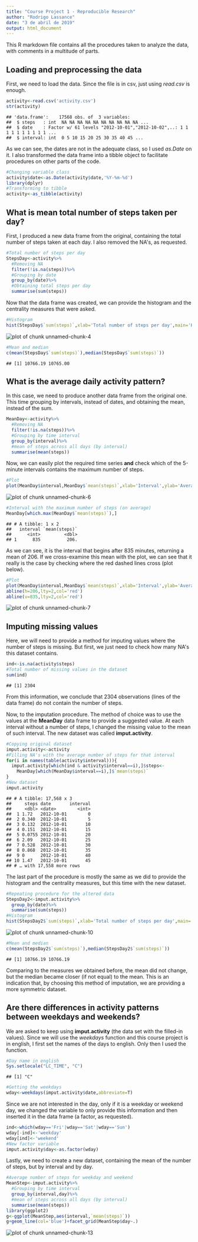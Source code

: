 ```yaml
---
title: "Course Project 1 - Reproducible Research"
author: "Rodrigo Lassance"
date: "3 de abril de 2019"
output: html_document
---
```


This R markdown file contains all the procedures taken to analyze the data, with comments in a multitude of parts.

## Loading and preprocessing the data

First, we need to load the data. Since the file is in csv, just using *read.csv* is enough.

```r
activity<-read.csv('activity.csv')
str(activity)
```

```
## 'data.frame':	17568 obs. of  3 variables:
##  $ steps   : int  NA NA NA NA NA NA NA NA NA NA ...
##  $ date    : Factor w/ 61 levels "2012-10-01","2012-10-02",..: 1 1 1 1 1 1 1 1 1 1 ...
##  $ interval: int  0 5 10 15 20 25 30 35 40 45 ...
```
As we can see, the dates are not in the adequate class, so I used *as.Date* on it. I also transformed the data frame into a tibble object to facilitate procedures on other parts of the code.

```r
#Changing variable class
activity$date<-as.Date(activity$date,'%Y-%m-%d')
library(dplyr)
#Transforming to tibble
activity<-as_tibble(activity)
```

## What is mean total number of steps taken per day?

First, I produced a new data frame from the original, containing the total number of steps taken at each day. I also removed the NA's, as requested.

```r
#Total number of steps per day
StepsDay<-activity%>%
  #Removing NA
  filter(!is.na(steps))%>%
  #Grouping by date
  group_by(date)%>%
  #Obtaining total steps per day
  summarise(sum(steps))
```
Now that the data frame was created, we can provide the histogram and the centrality measures that were asked.

```r
#Histogram
hist(StepsDay$`sum(steps)`,xlab='Total number of steps per day',main='Histogram of total number of steps per day')
```

![plot of chunk unnamed-chunk-4](figure/unnamed-chunk-4-1.png)

```r
#Mean and median
c(mean(StepsDay$`sum(steps)`),median(StepsDay$`sum(steps)`))
```

```
## [1] 10766.19 10765.00
```

## What is the average daily activity pattern?

In this case, we need to produce another data frame from the original one. This time grouping by intervals, instead of dates, and obtaining the mean, instead of the sum.

```r
MeanDay<-activity%>%
  #Removing NA
  filter(!is.na(steps))%>%
  #Grouping by time interval
  group_by(interval)%>%
  #mean of steps across all days (by interval)
  summarise(mean(steps))
```
Now, we can easily plot the required time series **and** check which of the 5-minute intervals contains the maximum number of steps.

```r
#Plot
plot(MeanDay$interval,MeanDay$`mean(steps)`,xlab='Interval',ylab='Average number of steps (across all days)',type='l',main='Average activity by time interval')
```

![plot of chunk unnamed-chunk-6](figure/unnamed-chunk-6-1.png)

```r
#Interval with the maximum number of steps (on average)
MeanDay[which.max(MeanDay$`mean(steps)`),]
```

```
## # A tibble: 1 x 2
##   interval `mean(steps)`
##      <int>         <dbl>
## 1      835          206.
```
As we can see, it is the interval that begins after 835 minutes, returning a mean of 206. If we cross-examine this mean with the plot, we can see that it really is the case by checking where the red dashed lines cross (plot below).

```r
#Plot
plot(MeanDay$interval,MeanDay$`mean(steps)`,xlab='Interval',ylab='Average number of steps (across all days)',type='l',main='Average activity by time interval')
abline(h=206,lty=2,col='red')
abline(v=835,lty=2,col='red')
```

![plot of chunk unnamed-chunk-7](figure/unnamed-chunk-7-1.png)


## Imputing missing values

Here, we will need to provide a method for imputing values where the number of steps is missing. But first, we just need to check how many NA's this dataset contains.

```r
ind<-is.na(activity$steps)
#Total number of missing values in the dataset
sum(ind)
```

```
## [1] 2304
```
From this information, we conclude that 2304 observations (lines of the data frame) do not contain the number of steps.

Now, to the imputation procedure. The method of choice was to use the values at the **MeanDay** data frame to provide a suggested value. At each interval without a number of steps, I changed the missing value to the mean of such interval. The new dataset was called **imput.activity**.

```r
#Copying original dataset
imput.activity<-activity
#Filling NA's with the average number of steps for that interval
for(i in names(table(activity$interval))){
  imput.activity[which(ind & activity$interval==i),]$steps<-
    MeanDay[which(MeanDay$interval==i),]$`mean(steps)`
}
#New dataset
imput.activity
```

```
## # A tibble: 17,568 x 3
##     steps date       interval
##     <dbl> <date>        <int>
##  1 1.72   2012-10-01        0
##  2 0.340  2012-10-01        5
##  3 0.132  2012-10-01       10
##  4 0.151  2012-10-01       15
##  5 0.0755 2012-10-01       20
##  6 2.09   2012-10-01       25
##  7 0.528  2012-10-01       30
##  8 0.868  2012-10-01       35
##  9 0      2012-10-01       40
## 10 1.47   2012-10-01       45
## # … with 17,558 more rows
```

The last part of the procedure is mostly the same as we did to provide the histogram and the centrality measures, but this time with the new dataset.

```r
#Repeating procedure for the altered data
StepsDay2<-imput.activity%>%
  group_by(date)%>%
  summarise(sum(steps))
#Histogram
hist(StepsDay2$`sum(steps)`,xlab='Total number of steps per day',main='Histogram of total number of steps per day')
```

![plot of chunk unnamed-chunk-10](figure/unnamed-chunk-10-1.png)

```r
#Mean and median
c(mean(StepsDay2$`sum(steps)`),median(StepsDay2$`sum(steps)`))
```

```
## [1] 10766.19 10766.19
```
Comparing to the measures we obtained before, the mean did not change, but the median became closer (if not equal) to the mean. This is an indication that, by choosing this method of imputation, we are providing a more symmetric dataset.

## Are there differences in activity patterns between weekdays and weekends?

We are asked to keep using **imput.activity** (the data set with the filled-in values). Since we will use the *weekdays* function and this course project is in english, I first set the names of the days to english. Only then I used the function.


```r
#Day name in english
Sys.setlocale("LC_TIME", "C")
```

```
## [1] "C"
```

```r
#Getting the weekdays
wday<-weekdays(imput.activity$date,abbreviate=T)
```
Since we are not interested in the day, only if it is a weekday or weekend day, we changed the variable to only provide this information and then inserted it in the data frame (a factor, as requested).

```r
ind<-which(wday=='Fri'|wday=='Sat'|wday=='Sun')
wday[-ind]<-'weekday'
wday[ind]<-'weekend'
#New factor variable
imput.activity$day<-as.factor(wday)
```
Lastly, we need to create a new dataset, containing the mean of the number of steps, but by interval and by day.

```r
#Average number of steps for weekday and weekend
MeanStep<-imput.activity%>%
  #Grouping by time interval
  group_by(interval,day)%>%
  #mean of steps across all days (by interval)
  summarise(mean(steps))
library(ggplot2)
g<-ggplot(MeanStep,aes(interval,`mean(steps)`))
g+geom_line(col='blue')+facet_grid(MeanStep$day~.)
```

![plot of chunk unnamed-chunk-13](figure/unnamed-chunk-13-1.png)
